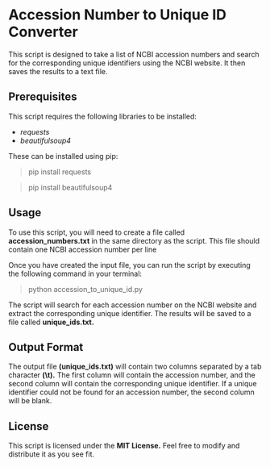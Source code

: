# Accession Number to Unique ID Converter

This script is designed to take a list of NCBI accession numbers and search for the corresponding unique identifiers using the NCBI website.
It then saves the results to a text file.

## Prerequisites 
 This script requires the following libraries to be installed:

- *requests*
- *beautifulsoup4*

These can be installed using pip: 

> pip install requests

> pip install beautifulsoup4

## Usage

To use this script, you will need to create a file called **accession_numbers.txt** in the same directory as the script. This file should contain one NCBI accession number per line


Once you have created the input file, you can run the script by executing the following command in your terminal:


> python accession_to_unique_id.py

The script will search for each accession number on the NCBI website and extract the corresponding unique identifier. The results will be saved to a file called **unique_ids.txt.**

## Output Format
The output file **(unique_ids.txt)** will contain two columns separated by a tab character **(\t).** The first column will contain the accession number, and the second column will contain the corresponding unique identifier. If a unique identifier could not be found for an accession number, the second column will be blank.

## License
This script is licensed under the **MIT License.** Feel free to modify and distribute it as you see fit.

